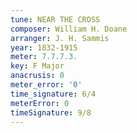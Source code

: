 ```yaml
---
tune: NEAR THE CROSS
composer: William H. Doane
arranger: J. H. Sammis
year: 1832-1915
meter: 7.7.7.3.
key: F Major
anacrusis: 0
meter_error: '0'
time_signature: 6/4
meterError: 0
timeSignature: 9/8
---
```

